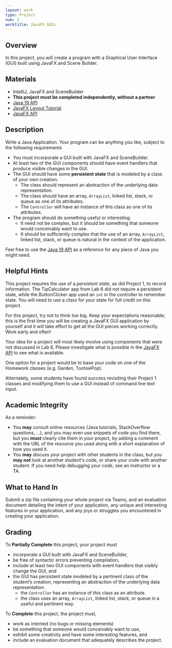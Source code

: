 ```yaml
---
layout: work
type: Project
num: 2
worktitle: JavaFX GUIs
---
```


## Overview

In this project, you will create a program with a Graphical User
Interface (GUI) built using JavaFX and Scene Builder.

## Materials

-   IntelliJ, JavaFX and SceneBuilder
-   **This project must be completed independently, without a partner**
-   [Java 19 API](https://docs.oracle.com/en/java/javase/19/docs/api/index.html)
-   [JavaFX Layout Tutorial](https://www.vojtechruzicka.com/javafx-layouts-basic/)
-   [JavaFX API](https://openjfx.io/javadoc/19/)
<!-- -   [Sample Pig Game Project](../code/151-pig.zip) -->

## Description

Write a Java Application. Your program can be anything you like, subject
to the following requirements

-   You must incorporate a GUI built with JavaFX and SceneBuilder.
-   At least two of the GUI components should have event handlers that
    produce visible changes in the GUI.
-   The GUI should have some **persistent state** that is modeled by a class
    of your own creation. 
    - The class should represent an abstraction of the underlying data representation. 
    - The class should have an array, `ArrayList`, linked list, stack, or queue as one of its attributes.
    - The `Controller` will have an instance of this class as one of its attributes.
-   The program should do something useful or interesting. 
    - It need not be complex, but it should be something that someone would conceivably want to use. 
    - It should be sufficiently complex that the use of an array, `ArrayList`, linked list, stack, or queue is natural in the context of the application.

Feel free to use the [Java 19 API](https://docs.oracle.com/en/java/javase/19/docs/api/index.html) as a reference for any
piece of Java you might need.

## Helpful Hints

This project requires the use of a *persistent state*, as did Project 1, to
record information. The TipCalculator app from Lab 6 did not require a persistent
state, while the ButtonClicker app used an `int` in the controller to remember
state. You will need to use a *class* for your state for full credit on this project.

For this project, try not to think too big. Keep your expectations reasonable; this is
the first time you will be creating a JavaFX GUI application by yourself and it will
take effort to get all the GUI pieces working correctly. Work early and often!

Your idea for a project will most likely involve using components that were not discussed in Lab 6. Please investigate what is possible in the
[JavaFX API](https://openjfx.io/javadoc/19/) to see what is available.

One option for a project would be to base your code on one of the Homework classes (e.g. Garden, TootsiePop).

Alternately, some students have found success revisiting their Project 1 classes and modifying them to use a GUI instead of command line text input.

## Academic Integrity

As a reminder:

-   You **may** consult online resources (Java tutorials, StackOverflow
    questions, ...), and you may even use snippets of code you find
    there, but you **must** clearly cite them in your project, by adding
    a comment with the URL of the resource you used along with a short
    explanation of how you used it.
-   You **may** discuss your project with other students in the class,
    but you **may not** look at another student's code, or share your
    code with another student. If you need help debugging your code, see
    an instructor or a TA.

## What to Hand In

Submit a zip file containing your whole project via Teams, and an
evaluation document detailing the intent of your application, any unique
and interesting features in your application, and any joys or struggles
you encountered in creating your application.

## Grading

To **Partially Complete** this project, your project must 
* incorporate a GUI built with JavaFX and SceneBuilder,
* be free of syntactic errors preventing compilation,
* include at least two GUI components with event handlers that visibly change the GUI, and                  
* the GUI has persistent state modeled by a pertinent class of the student’s creation, representing an abstraction of the underlying data representation.
  * the `Controller` has an instance of this class as an attribute.
  * the class uses an array, `ArrayList`, linked list, stack, or queue in a useful and pertinent way.
  
To **Complete** this project, the project must, 
* work as intented (no bugs or missing elements)
* be something that someone would conceivably want to use,
* exhibit some creativity and have some interesting features, and
* include an evaluation document that adequately describes the project.
